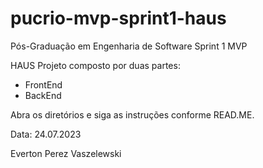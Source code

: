 # pucrio-mvp-sprint1-haus
Pós-Graduação em Engenharia de Software
Sprint 1 MVP

HAUS
Projeto composto por duas partes:
- FrontEnd
- BackEnd

Abra os diretórios e siga as instruções conforme READ.ME.

Data: 24.07.2023

Everton Perez Vaszelewski
